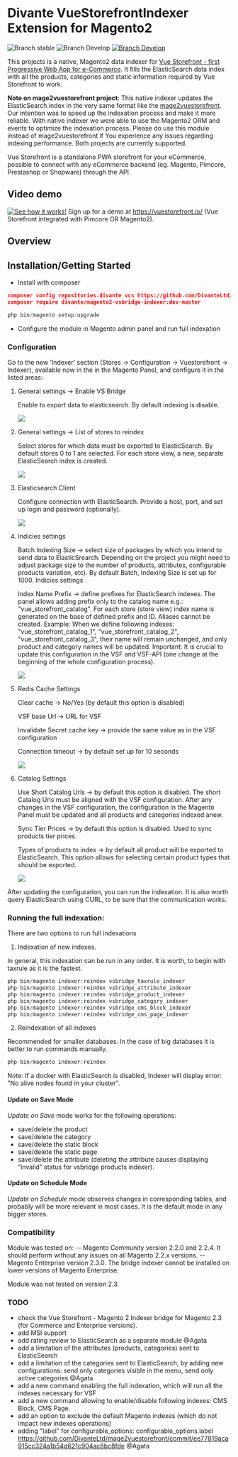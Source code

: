 # Divante VueStorefrontIndexer Extension for Magento2
![Branch stable](https://img.shields.io/badge/stable%20branch-master-blue.svg)
![Branch Develop](https://img.shields.io/badge/dev%20branch-develop-blue.svg)
<a href="https://join.slack.com/t/vuestorefront/shared_invite/enQtMzA4MTM2NTE5NjM2LTI1M2RmOWIyOTk0MzFlMDU3YzJlYzcyYzNiNjUyZWJiMTZjZjc3MjRlYmE5ZWQ1YWRhNTQyM2ZjN2ZkMzZlNTg">![Branch Develop](https://img.shields.io/badge/community%20chat-slack-FF1493.svg)</a>

This projects is a native, Magento2 data indexer for [Vue Storefront - first Progressive Web App for e-Commerce](https://github.com/DivanteLtd/vue-storefront). It fills the ElasticSearch data index with all the products, categories and static information required by Vue Storefront to work.

**Note on mage2vuestorefront project**: This native indexer updates the ElasticSearch index in the very same format like the [mage2vuestorefront](https://github.com/DivanteLtd/mage2vuestorefront). Our intention was to speed up the indexation process and make it more reliable. With native indexer we were able to use the Magento2 ORM and events to optimize the indexation process. Please do use this module instead of mage2vuestorefront if You experience any issues regarding indexing performance. Both projects are currently supported.

Vue Storefront is a standalone PWA storefront for your eCommerce, possible to connect with any eCommerce backend (eg. Magento, Pimcore, Prestashop or Shopware) through the API.

 ## Video demo
 [![See how it works!](https://github.com/DivanteLtd/vue-storefront/raw/master/docs/.vuepress/public/Fil-Rakowski-VS-Demo-Youtube.png)](https://www.youtube.com/watch?v=L4K-mq9JoaQ)
Sign up for a demo at https://vuestorefront.io/ (Vue Storefront integrated with Pimcore OR Magento2).

## Overview

## Installation/Getting Started

- Install with composer
```json
composer config repositories.divante vcs https://github.com/DivanteLtd/magento2-vsbridge-indexer
composer require divante/magento2-vsbridge-indexer:dev-master
```

```php
php bin/magento setup:upgrade
```
- Configure the module in Magento admin panel and run full indexation


### Configuration
Go to the new ‘Indexer’ section (Stores → Configuration → Vuestorefront → Indexer), available now in the in the Magento Panel, and configure it in the listed areas:
1. General settings → Enable VS Bridge
 
   Enable to export data to elasticsearch. By default indexing is disable.

    ![](docs/images/config-general-enable.png) 
 
1. General settings → List of stores to reindex
 
   Select stores for which data must be exported to ElasticSearch. By default stores 0 to 1 are selected. For each store view, a new, separate ElasticSearch index is created.

    ![](docs/images/config-general.png)

1. Elasticsearch Client

   Configure connection with ElasticSearch. Provide a host, port, and set up login and password (optionally).

   ![](docs/images/config-es.png)

1. Indicies settings
 
   Batch Indexing Size → select size of packages by which you intend to send data to ElasticSrearch. Depending on the project you might need to adjust package size to the number of products, attributes, configurable products variation, etc). By default Batch, Indexing Size is set up for 1000.
   Indicies settings
    
   Index Name Prefix → define prefixes for ElasticSearch indexes. The panel allows adding prefix only to the catalog name e.g.: "vue_storefront_catalog". For each store (store view) index name is generated on the base of defined prefix and ID. Aliases cannot be created. 
   Example: When we define following indexes: "vue_storefront_catalog_1", "vue_storefront_catalog_2", "vue_storefront_catalog_3", their name will remain unchanged, and only product and category names will be updated. 
   Important: It is crucial to update this configuration in the VSF and VSF-API (one change at the beginning of the whole configuration process).
   
   ![](docs/images/config-indices.png)
   
1. Redis Cache Settings

    Clear cache → No/Yes (by default this option is disabled)
    
    VSF base Url → URL for VSF
 
    Invalidate Secret cache key → provide the same value as in the VSF configuration
 
    Connection timeout → by default set up for 10 seconds
    
    ![](docs/images/config-cache.png) 

1. Catalog Settings
    
    Use Short Catalog Urls → by default this option is disabled. The short Catalog Urls must be aligned with the VSF configuration. After any changes in the VSF configuration, the configuration in the Magento Panel must be updated and all products and categories indexed anew.
    
    Sync Tier Prices → by default this option is disabled. Used to sync products tier prices. 
    
    Types of products to index → by default all product will be exported to ElasticSearch. This option allows for selecting certain product types that should be exported. 
    
    ![](docs/images/config-catalog.png)

After updating the configuration, you can run the indexation.
It is also worth query ElasticSearch using CURL, to be sure that the communication works.

### Running the full indexation:
There are two options to run full indexations

1. Indexation of new indexes. 

In general, this indexation can be run in any order. It is worth, to begin with taxrule as it is the fastest.
```php
php bin/magento indexer:reindex vsbridge_taxrule_indexer
php bin/magento indexer:reindex vsbridge_attribute_indexer
php bin/magento indexer:reindex vsbridge_product_indexer
php bin/magento indexer:reindex vsbridge_category_indexer
php bin/magento indexer:reindex vsbridge_cms_block_indexer
php bin/magento indexer:reindex vsbridge_cms_page_indexer
```


2. Reindexation of all indexes

Recommended for smaller databases. In the case of big databases it is better to run commands manually. 
```php
php bin/magento indexer:reindex
```

Note: If a docker with ElasticSearch is disabled, Indexer will display error: "No alive nodes found in your cluster".

#### Update on Save Mode

*Update on Save* mode works for the following operations:

- save/delete the product
- save/delete the category 
- save/delete the static block 
- save/delete the static page 
- save/delete the attribute (deleting the attribute causes displaying “invalid” status for vsbridge products indexer).

#### Update on Schedule Mode

*Update on Schedule* mode observes changes in corresponding tables, and probably will be more relevant in most cases. It is the default mode in any bigger stores.
     
### Compatibility

Module was tested on:
 -- Magento Community version 2.2.0 and 2.2.4. It should perform without any issues on all Magento 2.2.x versions. 
 -- Magento Enterprise version 2.3.0. The bridge indexer cannot be installed on lower versions of Magento Enterprise.

Module was not tested on version 2.3.

### TODO
- check the Vue Storefront - Magento 2 Indexer bridge for Magento 2.3 (for Commerce and Enterprise versions).
- add MSI support
- add rating review to ElasticSearch as a separate module @Agata 
- add a limitation of the attributes (products, categories) sent to ElasticSearch
- add a limitation of the categories sent to ElasticSearch, by adding new configurations: send only categories visible in the menu, send only active categories @Agata
- add a new command enabling the full indexation, which will run all the indexes necessary for VSF   
- add a new command allowing to enable/disable following indexes: CMS Block, CMS Page.
- add an option to exclude the default Magento indexes (which do not impact new indexes operations)
- adding "label" for configurable_options: configurable_options.label https://github.com/DivanteLtd/mage2vuestorefront/commit/ee77819aca915cc324a1b54d621c904ac8bc8fde @Agata
